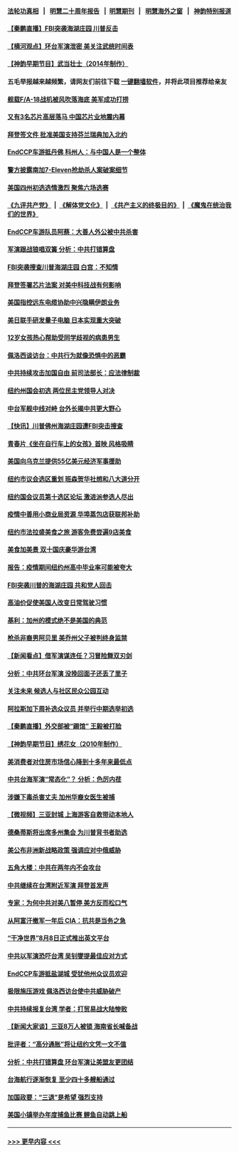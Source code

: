 #### [法轮功真相](https://github.com/gfw-breaker/truth/blob/master/README.md?t=0) &nbsp;&nbsp;|&nbsp;&nbsp; [明慧二十周年报告](https://github.com/gfw-breaker/mh-reports/blob/master/README.md?t=0) &nbsp;&nbsp;|&nbsp;&nbsp;[明慧期刊](https://github.com/gfw-breaker/mh-qikan) &nbsp;&nbsp;|&nbsp;&nbsp; [明慧海外之窗](https://github.com/gfw-breaker/mh-news/blob/master/README.md?t=0) &nbsp;&nbsp;|&nbsp;&nbsp; [神韵特别报道](https://github.com/gfw-breaker/mh-news/blob/master/shenyun.md?t=0)
#### [【秦鹏直播】FBI突袭海湖庄园 川普反击](../pages/nsc412/n13799038.md?t=08100901) 
#### [【横河观点】环台军演泄密 美关注武统时间表](../pages/nsc412/n13799105.md?t=08100901) 
#### [【神韵早期节目】武当壮士（2014年制作）](../pages/nsc412/n13798947.md?t=08100901) 
#### 五毛举报越来越频繁，请网友们前往下载 [一键翻墙软件](https://github.com/gfw-breaker/ssr-accounts)，并将此项目推荐给亲友
#### [舰载F/A-18战机被风吹落海底 美军成功打捞](../pages/nsc412/n13799098.md?t=08100901) 
#### [又有3名芯片高层落马 中国芯片业地震内幕](../pages/nsc412/n13798941.md?t=08100901) 
#### [拜登签文件 批准美国支持芬兰瑞典加入北约](../pages/nsc412/n13799045.md?t=08100901) 
#### [EndCCP车游抵丹佛 科州人：与中国人是一个整体](../pages/nsc412/n13798911.md?t=08100901) 
#### [警方披露南加7-Eleven抢劫杀人案破案细节](../pages/nsc412/n13799040.md?t=08100901) 
#### [美国四州初选选情激烈 聚焦六场选赛](../pages/nsc412/n13798933.md?t=08100901) 
#### [《九评共产党》](https://github.com/begood0513/9ping.md/blob/master/README.md) &nbsp;|&nbsp; [《解体党文化》](../../../../jtdwh.md/blob/master/README.md)  &nbsp;|&nbsp; [《共产主义的终极目的》](../../../../gczydzjmd.md/blob/master/README.md) &nbsp;|&nbsp; [《魔鬼在统治我们的世界》](../../../../mgztzwmdsj.md/blob/master/README.md) 
#### [EndCCP车游队员阿蔡：大善人外公被中共杀害](../pages/nsc412/n13798889.md?t=08100901) 
#### [军演跟战狼唱双簧 分析：中共打错算盘](../pages/nsc412/n13799011.md?t=08100901) 
#### [FBI突袭搜查川普海湖庄园 白宫：不知情](../pages/nsc412/n13798950.md?t=08100901) 
#### [拜登签署芯片法案 对美中科技战有何影响](../pages/nsc412/n13798973.md?t=08100901) 
#### [美国指控远东电缆协助中兴隐瞒伊朗业务](../pages/nsc412/n13798971.md?t=08100901) 
#### [美日联手研发量子电脑 日本实现重大突破](../pages/nsc412/n13798979.md?t=08100901) 
#### [12岁女孩热心帮助受同学歧视的病患男生](../pages/nsc412/n13798810.md?t=08100901) 
#### [佩洛西谈访台：中共行为就像恐惧中的恶霸](../pages/nsc412/n13798920.md?t=08100901) 
#### [中共持续攻击加国自由 前司法部长：应法律制裁](../pages/nsc412/n13798533.md?t=08100901) 
#### [纽约州国会初选 两位民主党领导人对决](../pages/nsc412/n13798508.md?t=08100901) 
#### [中台军舰中线对峙 台外长揭中共更大野心](../pages/nsc412/n13798740.md?t=08100901) 
#### [【快讯】川普佛州海湖庄园遭FBI突击搜查](../pages/nsc412/n13798436.md?t=08100901) 
#### [青春片《坐在自行车上的女孩》首映 风格吸睛](../pages/nsc412/n13798524.md?t=08100901) 
#### [美国向乌克兰提供55亿美元经济军事援助](../pages/nsc412/n13798555.md?t=08100901) 
#### [纽约市议会选区重划 班森贺华社想和八大道分开](../pages/nsc412/n13798562.md?t=08100901) 
#### [纽约国会议员第十选区论坛 激进派参选人尽出](../pages/nsc412/n13798566.md?t=08100901) 
#### [疫情中善用小商业局资源 华埠蒸包店获联邦补助](../pages/nsc412/n13798543.md?t=08100901) 
#### [纽约市法拉盛美食之旅 游客免费尝遍9店美食](../pages/nsc412/n13798517.md?t=08100901) 
#### [美食加美景 双十国庆豪华游台湾](../pages/nsc412/n13798515.md?t=08100901) 
#### [报告：疫情期间纽约州高中毕业率可能被夸大](../pages/nsc412/n13798513.md?t=08100901) 
#### [FBI突袭川普的海湖庄园 共和党人回击](../pages/nsc412/n13798479.md?t=08100901) 
#### [高油价促使美国人改变日常驾驶习惯](../pages/nsc412/n13798504.md?t=08100901) 
#### [基利：加州的模式绝不是美国的典范](../pages/nsc412/n13798498.md?t=08100901) 
#### [枪杀非裔男阿贝里 美乔州父子被判终身监禁](../pages/nsc412/n13798414.md?t=08100901) 
#### [【新闻看点】借军演谋连任？习冒险舞双刃剑](../pages/nsc412/n13798415.md?t=08100901) 
#### [分析：中共环台军演 没挽回面子还丢了里子](../pages/nsc412/n13798433.md?t=08100901) 
#### [关注未来 候选人与社区民众公园互动](../pages/nsc412/n13798435.md?t=08100901) 
#### [阿拉斯加下周补选众议员 并举行中期选举初选](../pages/nsc412/n13798363.md?t=08100901) 
#### [【秦鹏直播】外交部被“踢馆” 王毅被打脸](../pages/nsc412/n13798303.md?t=08100901) 
#### [【神韵早期节目】绣花女（2010年制作）](../pages/nsc412/n13798380.md?t=08100901) 
#### [美消费者对住房市场信心降到十多年来最低点](../pages/nsc412/n13798411.md?t=08100901) 
#### [中共台海军演“常态化”？ 分析：色厉内荏](../pages/nsc412/n13798313.md?t=08100901) 
#### [涉嫌下毒杀害丈夫 加州华裔女医生被捕](../pages/nsc412/n13798366.md?t=08100901) 
#### [【微视频】三亚封城 上海游客自救带动本地人](../pages/nsc412/n13798298.md?t=08100901) 
#### [德桑蒂斯将出席多州集会 为川普背书者助选](../pages/nsc412/n13798296.md?t=08100901) 
#### [美公布非洲新战略政策 强调应对中俄威胁](../pages/nsc412/n13798330.md?t=08100901) 
#### [五角大楼：中共在两年内不会攻台](../pages/nsc412/n13798354.md?t=08100901) 
#### [中共继续在台湾附近军演 拜登首发声](../pages/nsc412/n13798310.md?t=08100901) 
#### [专家：为何中共对美八暂停 美方反而松口气](../pages/nsc412/n13798323.md?t=08100901) 
#### [从阿富汗撤军一年后 CIA：抗共是当务之急](../pages/nsc412/n13798224.md?t=08100901) 
#### [“干净世界”8月8日正式推出英文平台](../pages/nsc412/n13798327.md?t=08100901) 
#### [中共以军演恐吓台湾 吴钊燮提最佳应对方式](../pages/nsc412/n13798312.md?t=08100901) 
#### [EndCCP车游抵盐湖城 受犹他州众议员欢迎](../pages/nsc412/n13797993.md?t=08100901) 
#### [极限施压游戏 佩洛西访台使中共威胁破产](../pages/nsc412/n13798285.md?t=08100901) 
#### [中共持续报复台湾 学者：打贸易战大陆惨败](../pages/nsc412/n13798316.md?t=08100901) 
#### [【新闻大家谈】三亚8万人被锁 海南省长喊备战](../pages/nsc412/n13798237.md?t=08100901) 
#### [批评者：“高分通胀”将让纽约文凭一文不值](../pages/nsc412/n13797821.md?t=08100901) 
#### [分析：中共打错算盘 环台军演让美盟友更团结](../pages/nsc412/n13797669.md?t=08100901) 
#### [台海航行逐渐恢复 至少四十多艘船通过](../pages/nsc412/n13798173.md?t=08100901) 
#### [加国政要：“三退”是希望 强烈支持](../pages/nsc412/n13798122.md?t=08100901) 
#### [美国小镇举办年度捕鱼比赛 鲤鱼自动跳上船](../pages/nsc412/n13798067.md?t=08100901) 

----
#### [ >>> 更早内容 <<< ](../indexes/nsc412-earlier.md)
